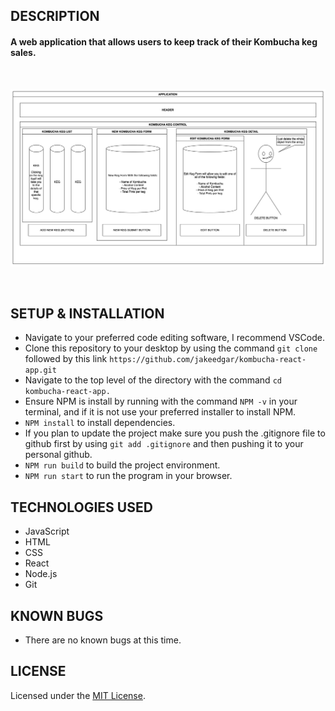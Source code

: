 ## DESCRIPTION
#### A web application that allows users to keep track of their Kombucha keg sales. 

<br>

![taproomdiagram](public/kombucha-tap.png)

<br>

## SETUP & INSTALLATION 
* Navigate to your preferred code editing software, I recommend VSCode.
* Clone this repository to your desktop by using the command ```git clone``` followed by this link ```https://github.com/jakeedgar/kombucha-react-app.git```
* Navigate to the top level of the directory with the command ```cd kombucha-react-app.```
* Ensure NPM is install by running with the command ```NPM -v``` in your terminal, and if it is not use your preferred installer to install NPM.
* ```NPM install``` to install dependencies. 
* If you plan to update the project make sure you push the .gitignore file to github first by using ```git add .gitignore``` and then pushing it to your personal github. 
* ```NPM run build``` to build the project environment. 
* ```NPM run start``` to run the program in your browser.
## TECHNOLOGIES USED
  * JavaScript
  * HTML
  * CSS
  * React
  * Node.js
  * Git

## KNOWN BUGS
  * There are no known bugs at this time.  
## LICENSE 
Licensed under the [MIT License](LICENSE).